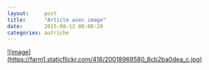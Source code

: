 ```yaml
---
layout:     post
title:      "Article avec image"
date:       2015-08-12 08:08:20
categories: autriche
---
```


<a href="https://www.flickr.com/gp/133618768@N02/3msf8q">
![image](https://farm1.staticflickr.com/418/20018969580_8cb2ba0dea_c.jpg)
</a>
